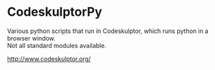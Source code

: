 # CodeskulptorPy
Various python scripts that run in Codeskulptor, which runs python in a browser window.</br>
Not all standard modules available.

http://www.codeskulptor.org/
